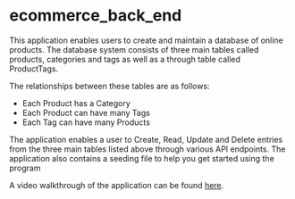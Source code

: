 # ecommerce_back_end

This application enables users to create and maintain a database of online products. The database system consists of three main tables called products, categories and tags as well as a through table called ProductTags.

The relationships between these tables are as follows:

- Each Product has a Category
- Each Product can have many Tags
- Each Tag can have many Products

The application enables a user to Create, Read, Update and Delete entries from the three main tables listed above through various API endpoints. The application also contains a seeding file to help you get started using the program

A video walkthrough of the application can be found [here](https://youtu.be/3qLvxGwMNS0).
